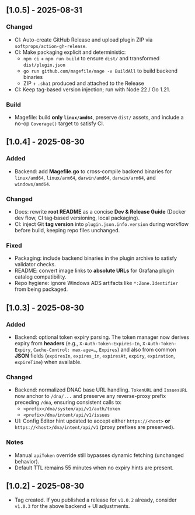 ## [1.0.5] - 2025-08-31
### Changed
- CI: Auto-create GitHub Release and upload plugin ZIP via `softprops/action-gh-release`.
- CI: Make packaging explicit and deterministic:
  - `npm ci` + `npm run build` to ensure `dist/` and transformed `dist/plugin.json`
  - `go run github.com/magefile/mage -v BuildAll` to build backend binaries
  - ZIP + `.sha1` produced and attached to the Release
- CI: Keep tag-based version injection; run with Node 22 / Go 1.21.

### Build
- Magefile: build **only `linux/amd64`**, preserve `dist/` assets, and include a no-op `Coverage()` target to satisfy CI.

## [1.0.4] - 2025-08-30
### Added
- Backend: add **Magefile.go** to cross‑compile backend binaries for `linux/amd64`, `linux/arm64`, `darwin/amd64`, `darwin/arm64`, and `windows/amd64`.

### Changed
- Docs: rewrite **root README** as a concise **Dev & Release Guide** (Docker dev flow, CI tag‑based versioning, local packaging).
- CI: inject Git **tag version** into `plugin.json.info.version` during workflow before build, keeping repo files unchanged.

### Fixed
- Packaging: include backend binaries in the plugin archive to satisfy validator checks.
- README: convert image links to **absolute URLs** for Grafana plugin catalog compatibility.
- Repo hygiene: ignore Windows ADS artifacts like `*:Zone.Identifier` from being packaged.

## [1.0.3] - 2025-08-30
### Added
- Backend: optional token expiry parsing. The token manager now derives expiry from **headers** (e.g., `X-Auth-Token-Expires-In`, `X-Auth-Token-Expiry`, `Cache-Control: max-age=…`, `Expires`) and also from common **JSON** fields (`expiresIn`, `expires_in`, `expiresAt`, `expiry`, `expiration`, `expireTime`) when available.

### Changed
- Backend: normalized DNAC base URL handling. `TokenURL` and `IssuesURL` now anchor to `/dna/...` and preserve any reverse-proxy prefix preceding `/dna`, ensuring consistent calls to:
  - `<prefix>/dna/system/api/v1/auth/token`
  - `<prefix>/dna/intent/api/v1/issues`
- UI: Config Editor hint updated to accept either `https://<host>` **or** `https://<host>/dna/intent/api/v1` (proxy prefixes are preserved).

### Notes
- Manual `apiToken` override still bypasses dynamic fetching (unchanged behavior).
- Default TTL remains 55 minutes when no expiry hints are present.

## [1.0.2] - 2025-08-30
- Tag created. If you published a release for `v1.0.2` already, consider `v1.0.3` for the above backend + UI adjustments.